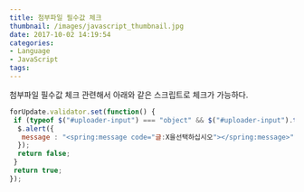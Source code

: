 ```yaml
---
title: 첨부파일 필수값 체크
thumbnail: /images/javascript_thumbnail.jpg
date: 2017-10-02 14:19:54
categories:
- Language
- JavaScript
tags:
---
```

첨부파일 필수값 체크 관련해서 아래와 같은 스크립트로 체크가 가능하다.  
~~~javascript
forUpdate.validator.set(function() {
 if (typeof $("#uploader-input") === "object" && $("#uploader-input").text() ==="") {
  $.alert({
   message : "<spring:message code="글:X을선택하십시오"></spring:message>".format({0:"<spring:message code="필드:과정:파일"></spring:message>"})
  });
  return false;
 }
 return true;
});
~~~
